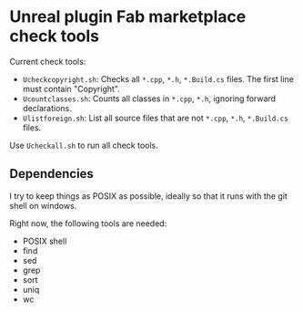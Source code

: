 # Unreal plugin Fab marketplace check tools

Current check tools:

- `Ucheckcopyright.sh`: Checks all `*.cpp`, `*.h`, `*.Build.cs` files. The first line must contain "Copyright".
- `Ucountclasses.sh`: Counts all classes in `*.cpp`, `*.h`, ignoring forward declarations.
- `Ulistforeign.sh`: List all source files that are not `*.cpp`, `*.h`, `*.Build.cs` files.

Use `Ucheckall.sh` to run all check tools.

## Dependencies

I try to keep things as POSIX as possible, ideally so that it runs with the git shell on windows.

Right now, the following tools are needed:

- POSIX shell
- find
- sed
- grep
- sort
- uniq
- wc